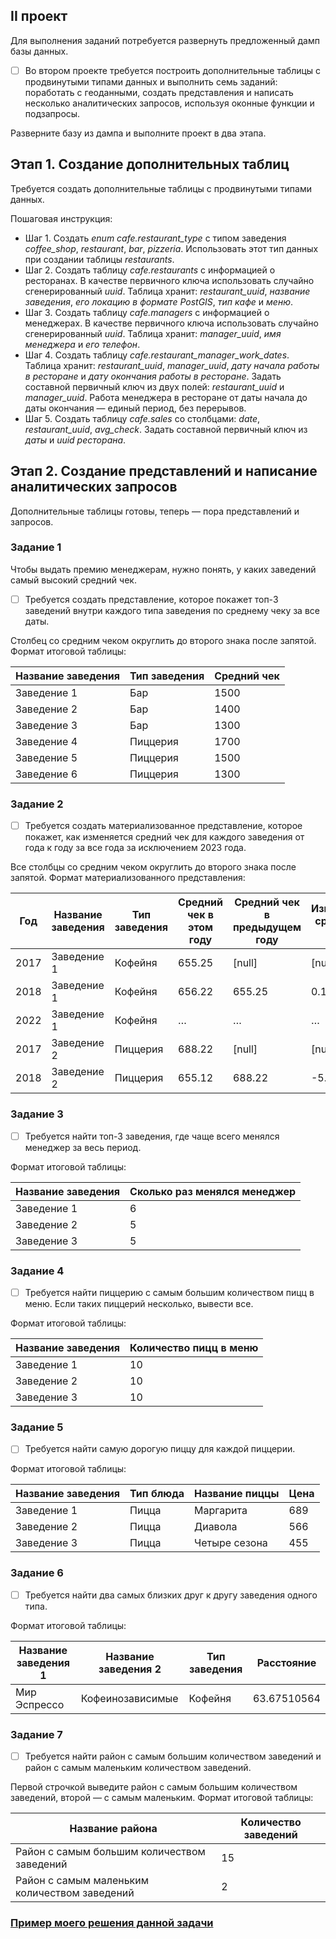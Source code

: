 ## II проект

Для выполнения заданий потребуется развернуть предложенный дамп базы данных.

- [ ] Во втором проекте требуется построить дополнительные таблицы с продвинутыми типами данных и выполнить семь заданий: поработать с геоданными, создать представления и написать несколько аналитических запросов, используя оконные функции и подзапросы.

Разверните базу из дампа и выполните проект в два этапа.

## Этап 1. Создание дополнительных таблиц
Требуется создать дополнительные таблицы с продвинутыми типами данных. 

Пошаговая инструкция:
- Шаг 1. Cоздать *enum cafe.restaurant_type* с типом заведения *coffee_shop*, *restaurant*, *bar*, *pizzeria*. Использовать этот тип данных при создании таблицы *restaurants*.
- Шаг 2. Создать таблицу *cafe.restaurants* с информацией о ресторанах. В качестве первичного ключа использовать случайно сгенерированный *uuid*. Таблица хранит: *restaurant_uuid*, *название заведения*, *его локацию в формате PostGIS*, *тип кафе* и *меню*.
- Шаг 3. Создать таблицу *cafe.managers* с информацией о менеджерах. В качестве первичного ключа использовать случайно сгенерированный *uuid*. Таблица хранит: *manager_uuid*, *имя менеджера* и *его телефон*.
- Шаг 4. Создать таблицу *cafe.restaurant_manager_work_dates*. Таблица хранит: *restaurant_uuid*, *manager_uuid*, *дату начала работы в ресторане* и *дату окончания работы в ресторане*. Задать составной первичный ключ из двух полей: *restaurant_uuid* и *manager_uuid*. Работа менеджера в ресторане от даты начала до даты окончания — единый период, без перерывов.
- Шаг 5. Создать таблицу *cafe.sales* со столбцами: *date*, *restaurant_uuid*, *avg_check*. Задать составной первичный ключ из *даты* и *uuid ресторана*.

## Этап 2. Создание представлений и написание аналитических запросов

Дополнительные таблицы готовы, теперь — пора представлений и запросов.

### Задание 1
Чтобы выдать премию менеджерам, нужно понять, у каких заведений самый высокий средний чек. 
- [ ] Требуется создать представление, которое покажет топ-3 заведений внутри каждого типа заведения по среднему чеку за все даты. 

Столбец со средним чеком округлить до второго знака после запятой.
Формат итоговой таблицы:

| Название заведения  | Тип заведения | Средний чек  |
| ---- | ---- | ---- |
|  Заведение 1  |  Бар  |  1500  |
|  Заведение 2  |  Бар  |  1400  |
|  Заведение 3  |  Бар  |  1300  |
|  Заведение 4  |  Пиццерия  |  1700  |
|  Заведение 5  |  Пиццерия  |  1500  |
|  Заведение 6  |  Пиццерия  |  1300  |

### Задание 2
- [ ] Требуется создать материализованное представление, которое покажет, как изменяется средний чек для каждого заведения от года к году за все года за исключением 2023 года.

Все столбцы со средним чеком округлить до второго знака после запятой.
Формат материализованного представления:

| Год  | Название заведения | Тип заведения  | Средний чек в этом году | Средний чек в предыдущем году | Изменение ср. чека в % |
| ---- | ---- | ---- | ---- | ---- | ---- |
|  2017  |  Заведение 1  |  Кофейня  |  655.25  |  [null]  |  [null]  |
|  2018  |  Заведение 1  |  Кофейня  |  656.22  |  655.25  |  0.15  |
|  2022  |  Заведение 1  |  Кофейня  |  …  |  …  |  …  |
|  2017  |  Заведение 2  |  Пиццерия  |  688.22  |  [null]  |  [null]  |
|  2018  |  Заведение 2  |  Пиццерия  |  655.12  |  688.22  |  -5.05  |

### Задание 3
- [ ] Требуется найти топ-3 заведения, где чаще всего менялся менеджер за весь период.

Формат итоговой таблицы:

| Название заведения  | Сколько раз менялся менеджер |
| ------------- | --- |
|  Заведение 1  |  6  |
|  Заведение 2  |  5  |
|  Заведение 3  |  5  |

### Задание 4
- [ ] Требуется найти пиццерию с самым большим количеством пицц в меню. Если таких пиццерий несколько, вывести все.

Формат итоговой таблицы:

| Название заведения  | Количество пицц в меню |
| ------------- | ---- |
|  Заведение 1  |  10  |
|  Заведение 2  |  10  |
|  Заведение 3  |  10  |

### Задание 5
- [ ] Требуется найти самую дорогую пиццу для каждой пиццерии.

Формат итоговой таблицы:

| Название заведения  | Тип блюда | Название пиццы  | Цена |
| ---- | ---- | ---- | ---- |
|  Заведение 1  |  Пицца  |  Маргарита  |  689  |
|  Заведение 2  |  Пицца  |  Диавола  |  566  |
|  Заведение 3  |  Пицца  |  Четыре сезона  |  455  |

### Задание 6
- [ ] Требуется найти два самых близких друг к другу заведения одного типа.

Формат итоговой таблицы:

| Название заведения 1  | Название заведения 2 | Тип заведения  | Расстояние |
| ---- | ---- | ---- | ---- |
|  Мир Эспрессо  |  Кофеинозависимые  |  Кофейня  |  63.67510564  |

### Задание 7
- [ ] Требуется найти район с самым большим количеством заведений и район с самым маленьким количеством заведений. 

Первой строчкой выведите район с самым большим количеством заведений, второй — с самым маленьким. 
Формат итоговой таблицы:

| Название района  | Количество заведений |
| ------------- | ---- |
|  Район с самым большим количеством заведений  |  15  |
|  Район с самым маленьким количеством заведений  |  2  |

 ### [Пример моего решения данной задачи](https://github.com/SayJustOnlyMe/portfolio/blob/main/SQL/Yandex%20Workshop/SQL%20for%20development/Module%202/queries.sql)
